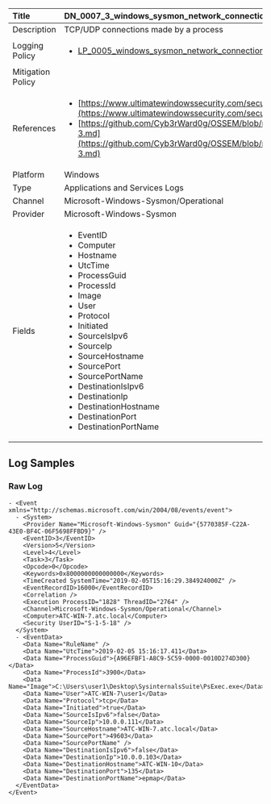 | Title             | DN_0007_3_windows_sysmon_network_connection                                                                                                      |
|:------------------|:-----------------------------------------------------------------------------------------------------------------|
| Description       | TCP/UDP connections made by a process                                                                                                |
| Logging Policy    | <ul><li>[LP_0005_windows_sysmon_network_connection](../Logging_Policies/LP_0005_windows_sysmon_network_connection.md)</li></ul> |
| Mitigation Policy | <ul></ul> |
| References     		| <ul><li>[https://www.ultimatewindowssecurity.com/securitylog/encyclopedia/event.aspx?eventid=90003](https://www.ultimatewindowssecurity.com/securitylog/encyclopedia/event.aspx?eventid=90003)</li><li>[https://github.com/Cyb3rWard0g/OSSEM/blob/master/data_dictionaries/windows/sysmon/event-3.md](https://github.com/Cyb3rWard0g/OSSEM/blob/master/data_dictionaries/windows/sysmon/event-3.md)</li></ul>                                  |
| Platform       		| Windows   |
| Type           		| Applications and Services Logs 		| 
| Channel        		| Microsoft-Windows-Sysmon/Operational    |
| Provider       		| Microsoft-Windows-Sysmon   |
| Fields         		| <ul><li>EventID</li><li>Computer</li><li>Hostname</li><li>UtcTime</li><li>ProcessGuid</li><li>ProcessId</li><li>Image</li><li>User</li><li>Protocol</li><li>Initiated</li><li>SourceIsIpv6</li><li>SourceIp</li><li>SourceHostname</li><li>SourcePort</li><li>SourcePortName</li><li>DestinationIsIpv6</li><li>DestinationIp</li><li>DestinationHostname</li><li>DestinationPort</li><li>DestinationPortName</li></ul>                                               |


## Log Samples

### Raw Log

```
- <Event xmlns="http://schemas.microsoft.com/win/2004/08/events/event">
  - <System>
    <Provider Name="Microsoft-Windows-Sysmon" Guid="{5770385F-C22A-43E0-BF4C-06F5698FFBD9}" /> 
    <EventID>3</EventID> 
    <Version>5</Version> 
    <Level>4</Level> 
    <Task>3</Task> 
    <Opcode>0</Opcode> 
    <Keywords>0x8000000000000000</Keywords> 
    <TimeCreated SystemTime="2019-02-05T15:16:29.384924000Z" /> 
    <EventRecordID>16000</EventRecordID> 
    <Correlation /> 
    <Execution ProcessID="1828" ThreadID="2764" /> 
    <Channel>Microsoft-Windows-Sysmon/Operational</Channel> 
    <Computer>ATC-WIN-7.atc.local</Computer> 
    <Security UserID="S-1-5-18" /> 
  </System>
  - <EventData>
    <Data Name="RuleName" /> 
    <Data Name="UtcTime">2019-02-05 15:16:17.411</Data> 
    <Data Name="ProcessGuid">{A96EFBF1-A8C9-5C59-0000-0010D274D300}</Data> 
    <Data Name="ProcessId">3900</Data> 
    <Data Name="Image">C:\Users\user1\Desktop\SysinternalsSuite\PsExec.exe</Data> 
    <Data Name="User">ATC-WIN-7\user1</Data> 
    <Data Name="Protocol">tcp</Data> 
    <Data Name="Initiated">true</Data> 
    <Data Name="SourceIsIpv6">false</Data> 
    <Data Name="SourceIp">10.0.0.111</Data> 
    <Data Name="SourceHostname">ATC-WIN-7.atc.local</Data> 
    <Data Name="SourcePort">49603</Data> 
    <Data Name="SourcePortName" /> 
    <Data Name="DestinationIsIpv6">false</Data> 
    <Data Name="DestinationIp">10.0.0.103</Data> 
    <Data Name="DestinationHostname">ATC-WIN-10</Data> 
    <Data Name="DestinationPort">135</Data> 
    <Data Name="DestinationPortName">epmap</Data> 
  </EventData>
</Event>

```




